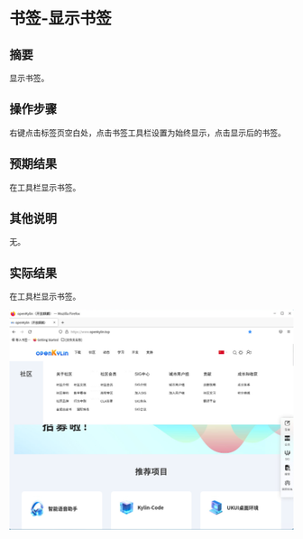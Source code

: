 # 书签-显示书签

## 摘要

显示书签。

## 操作步骤

右键点击标签页空白处，点击书签工具栏设置为始终显示，点击显示后的书签。

## 预期结果

在工具栏显示书签。

## 其他说明

无。

## 实际结果

在工具栏显示书签。

![alt text](image-86.png)